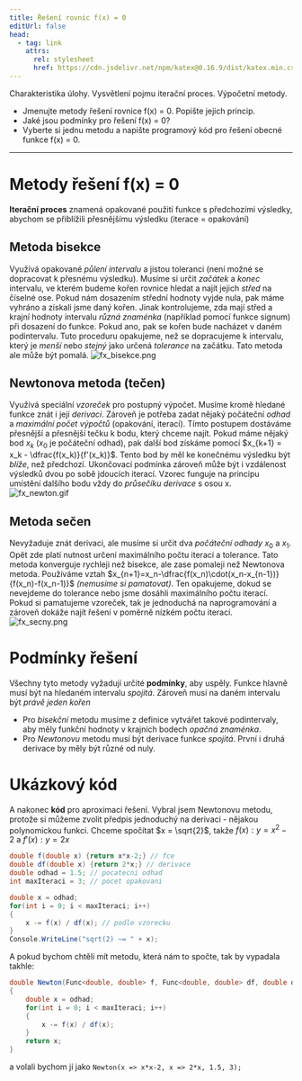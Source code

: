 ```yaml
---
title: Řešení rovnic f(x) = 0
editUrl: false
head:
  - tag: link
    attrs:
      rel: stylesheet
      href: https://cdn.jsdelivr.net/npm/katex@0.16.9/dist/katex.min.css
---
```


Charakteristika úlohy. Vysvětlení pojmu iterační proces. Výpočetní metody.

* Jmenujte metody řešení rovnice f(x) = 0. Popište jejich princip.
* Jaké jsou podmínky pro řešení f(x) = 0?
* Vyberte si jednu metodu a napište programový kód pro řešení obecné funkce f(x) = 0.

***

# Metody řešení f(x) = 0

**Iterační proces** znamená opakované použití funkce s předchozími výsledky, abychom se přiblížili přesnějšímu výsledku (iterace = opakování)

## Metoda bisekce

Využívá opakované *půlení intervalu* a jistou toleranci (není možné se dopracovat k přesnému výsledku). Musíme si určit *začátek* a *konec* intervalu, ve kterém budeme kořen rovnice hledat a najít jejich *střed* na číselné ose. Pokud nám dosazením střední hodnoty vyjde nula, pak máme vyhráno a získali jsme daný kořen. Jinak kontrolujeme, zda mají střed a krajní hodnoty intervalu *různá znaménka* (například pomocí funkce signum) při dosazení do funkce. Pokud ano, pak se kořen bude nacházet v daném podintervalu. Tuto proceduru opakujeme, než se dopracujeme k intervalu, který je *menší* nebo *stejný* jako určená *tolerance* na začátku. Tato metoda ale může být pomalá.
![fx\_bisekce.png](../../../../../assets/notes/informatika/obrázky/fx_bisekce.png)

## Newtonova metoda (tečen)

Využívá speciální *vzoreček* pro postupný výpočet. Musíme kromě hledané funkce znát i její *derivaci*. Zároveň je potřeba zadat nějaký počáteční *odhad* a *maximální počet výpočtů* (opakování, iterací). Tímto postupem dostáváme přesnější a přesnější tečku k bodu, který chceme najít. Pokud máme nějaký bod $x_k$ ($x_0$ je počáteční odhad), pak další bod získáme pomocí $x_{k+1} = x_k - \dfrac{f(x_k)}{f'(x_k)}$. Tento bod by měl ke konečnému výsledku být *blíže*, než předchozí. Ukončovací podmínka zároveň může být i vzdálenost výsledků dvou po sobě jdoucích iterací. Vzorec funguje na principu umístění dalšího bodu vždy do *průsečíku derivace* s osou x.
![fx\_newton.gif](../../../../../assets/notes/informatika/obrázky/fx_newton.gif)

## Metoda sečen

Nevyžaduje znát derivaci, ale musíme si určit dva *počáteční odhady* $x_0$ a $x_1$. Opět zde platí nutnost určení maximálního počtu iterací a tolerance. Tato metoda konverguje rychleji než bisekce, ale zase pomaleji než Newtonova metoda. Používáme vztah $x_{n+1}=x_n-\dfrac{f(x_n)\cdot(x_n-x_{n-1})}{f(x_n)-f(x_n-1)}$  *(nemusíme si pamatovat)*. Ten opakujeme, dokud se nevejdeme do tolerance nebo jsme dosáhli maximálního počtu iterací. Pokud si pamatujeme vzoreček, tak je jednoduchá na naprogramování a zároveň dokáže najít řešení v poměrně nízkém počtu iterací. 	![fx\_secny.png](../../../../../assets/notes/informatika/obrázky/fx_secny.png)

# Podmínky řešení

Všechny tyto metody vyžadují určité **podmínky**, aby uspěly. Funkce hlavně musí být na hledaném intervalu *spojitá*. Zároveň musí na daném intervalu být *právě jeden kořen*

* Pro *bisekční* metodu musíme z definice vytvářet takové podintervaly, aby měly funkční hodnoty v krajních bodech *opačná znaménka*.
* Pro *Newtonovu* metodu musí být derivace funkce *spojitá*. První i druhá derivace by měly být různé od nuly.

# Ukázkový kód

A nakonec **kód** pro aproximaci řešení. Vybral jsem Newtonovu metodu, protože si můžeme zvolit předpis jednoduchý na derivaci - nějakou polynomickou funkci. Chceme spočítat $x = \sqrt{2}$, takže $f(x): y = x^2-2$ a $f'(x): y=2x$

```cs
double f(double x) {return x*x-2;} // fce
double df(double x) {return 2*x;} // derivace
double odhad = 1.5; // pocatecni odhad
int maxIteraci = 3; // pocet opakovani

double x = odhad;
for(int i = 0; i < maxIteraci; i++)
{
    x -= f(x) / df(x); // podle vzorecku
}
Console.WriteLine("sqrt(2) ~= " + x);
```

A pokud bychom chtěli mít metodu, která nám to spočte, tak by vypadala takhle:

```cs
double Newton(Func<double, double> f, Func<double, double> df, double odhad, int maxIteraci)
{
    double x = odhad;
    for(int i = 0; i < maxIteraci; i++)
    {
        x -= f(x) / df(x);
    }
    return x;
}
```

a volali bychom jí jako `Newton(x => x*x-2, x => 2*x, 1.5, 3);`

